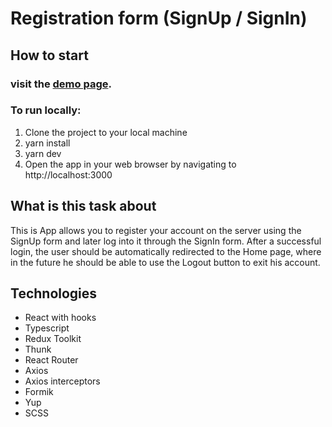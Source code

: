 # Registration form (SignUp / SignIn)

## How to start

### visit the [demo page](https://yuriy-khoptyanii.github.io/SignIn_SignUp_form).

### To run locally:

1. Clone the project to your local machine
2. yarn install
3. yarn dev
4. Open the app in your web browser by navigating to http://localhost:3000

## What is this task about
This is App allows you to register your account on the server using the SignUp form and later log into it through the SignIn form.
After a successful login, the user should be automatically redirected to the Home page, where in the future he should be able to use the Logout button to exit his account.

## Technologies

- React with hooks
- Typescript
- Redux Toolkit
- Thunk
- React Router
- Axios
- Axios interceptors
- Formik
- Yup
- SCSS
